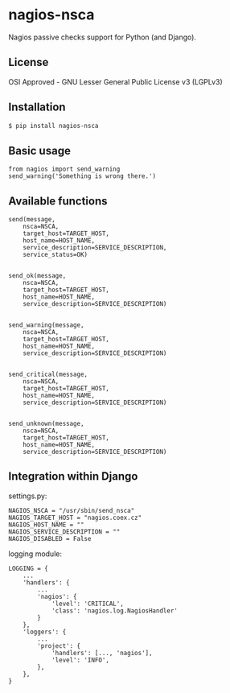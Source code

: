 nagios-nsca
===========

Nagios passive checks support for Python (and Django).

License
-------
OSI Approved - GNU Lesser General Public License v3 (LGPLv3)

Installation
------------

```bash
$ pip install nagios-nsca
```

Basic usage
-----------

    from nagios import send_warning
    send_warning('Something is wrong there.')
    
Available functions
-------------------

    send(message, 
        nsca=NSCA, 
        target_host=TARGET_HOST, 
        host_name=HOST_NAME, 
        service_description=SERVICE_DESCRIPTION, 
        service_status=OK)


    send_ok(message,
        nsca=NSCA,
        target_host=TARGET_HOST,
        host_name=HOST_NAME,
        service_description=SERVICE_DESCRIPTION)


    send_warning(message,
        nsca=NSCA,
        target_host=TARGET_HOST,
        host_name=HOST_NAME,
        service_description=SERVICE_DESCRIPTION)


    send_critical(message,
        nsca=NSCA,
        target_host=TARGET_HOST,
        host_name=HOST_NAME,
        service_description=SERVICE_DESCRIPTION)


    send_unknown(message,
        nsca=NSCA,
        target_host=TARGET_HOST,
        host_name=HOST_NAME,
        service_description=SERVICE_DESCRIPTION)

Integration within Django
-------------------------

settings.py:

    NAGIOS_NSCA = "/usr/sbin/send_nsca"
    NAGIOS_TARGET_HOST = "nagios.coex.cz"
    NAGIOS_HOST_NAME = ""
    NAGIOS_SERVICE_DESCRIPTION = ""
    NAGIOS_DISABLED = False

logging module:

    LOGGING = {
        ...
        'handlers': {
            ...
            'nagios': {
                'level': 'CRITICAL',
                'class': 'nagios.log.NagiosHandler'
            }
        },
        'loggers': {
            ...
            'project': {
                'handlers': [..., 'nagios'],
                'level': 'INFO',
            },
        },
    }
